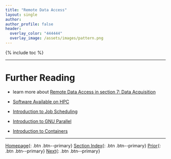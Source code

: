 ```yaml
---
title: "Remote Data Access"
layout: single
author:
author_profile: false
header:
  overlay_color: "444444"
  overlay_image: /assets/images/pattern.png
---
```


{% include toc %}









___
# Further Reading
* learn more about [Remote Data Access in section 7: Data Acquisition](../../07-DataParsing/01-FILE-ACCESS/01-remote-data-access)

* [Software Available on HPC](../04-SOFTWARE/01-software-available-on-HPC)
* [Introduction to Job Scheduling](../05-JOB-QUEUE/00-introduction-to-job-scheduling)
* [Introduction to GNU Parallel](../06-PARALLEL/01-introduction-to-gnu-parallel)
* [Introduction to Containers](../07-CONTAINERS/00-introduction-to-containers)

___

[Homepage](../../index.md){: .btn  .btn--primary}
[Section Index](../00-DataParsing-LandingPage){: .btn  .btn--primary}
[Prior](../02-SSH/03-password-less-ssh){: .btn  .btn--primary}
[Next](../04-SOFTWARE/01-software-available-on-HPC){: .btn  .btn--primary}
